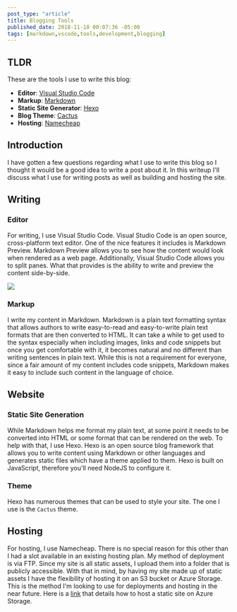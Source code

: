 ```yaml
---
post_type: "article" 
title: Blogging Tools
published_date: 2018-11-18 00:07:36 -05:00
tags: [markdown,vscode,tools,development,blogging]
---
```


## TLDR

These are the tools I use to write this blog:

- **Editor**: [Visual Studio Code](https://code.visualstudio.com/)
- **Markup**: [Markdown](https://daringfireball.net/projects/markdown/)
- **Static Site Generator**: [Hexo](https://hexo.io/) 
- **Blog Theme**: [Cactus](https://github.com/probberechts/hexo-theme-cactus)
- **Hosting**: [Namecheap](https://www.namecheap.com/)

## Introduction

I have gotten a few questions regarding what I use to write this blog so I thought it would be a good idea to write a post about it. In this writeup I'll discuss what I use for writing posts as well as building and hosting the site. 

## Writing

### Editor

For writing, I use Visual Studio Code. Visual Studio Code is an open source, cross-platform text editor. One of the nice features it includes is Markdown Preview. Markdown Preview allows you to see how the content would look when rendered as a web page. Additionally, Visual Studio Code allows you to split panes. What that provides is the ability to write and preview the content side-by-side. 

![](https://cdn.lqdev.tech/files/images/blog-tools-1.PNG)

### Markup 

I write my content in Markdown. Markdown is a plain text formatting syntax that allows authors to write easy-to-read and easy-to-write plain text formats that are then converted to HTML. It can take a while to get used to the syntax especially when including images, links and code snippets but once you get comfortable with it, it becomes natural and no different than writing sentences in plain text. While this is not a requirement for everyone, since a fair amount of my content includes code snippets, Markdown makes it easy to include such content in the language of choice. 

## Website

### Static Site Generation

While Markdown helps me format my plain text, at some point it needs to be converted into HTML or some format that can be rendered on the web. To help with that, I use Hexo. Hexo is an open source blog framework that allows you to write content using Markdown or other languages and generates static files which have a theme applied to them. Hexo is built on JavaScript, therefore you'll need NodeJS to configure it. 

### Theme 

Hexo has numerous themes that can be used to style your site. The one I use is the `Cactus` theme. 

## Hosting

For hosting, I use Namecheap. There is no special reason for this other than I had a slot available in an existing hosting plan. My method of deployment is via FTP. Since my site is all static assets, I upload them into a folder that is publicly accessible. With that in mind, by having my site made up of static assets I have the flexibility of hosting it on an S3 bucket or Azure Storage. This is the method I'm looking to use for deployments and hosting in the near future. Here is a [link](https://docs.microsoft.com/en-us/azure/storage/blobs/storage-blob-static-website) that details how to host a static site on Azure Storage.